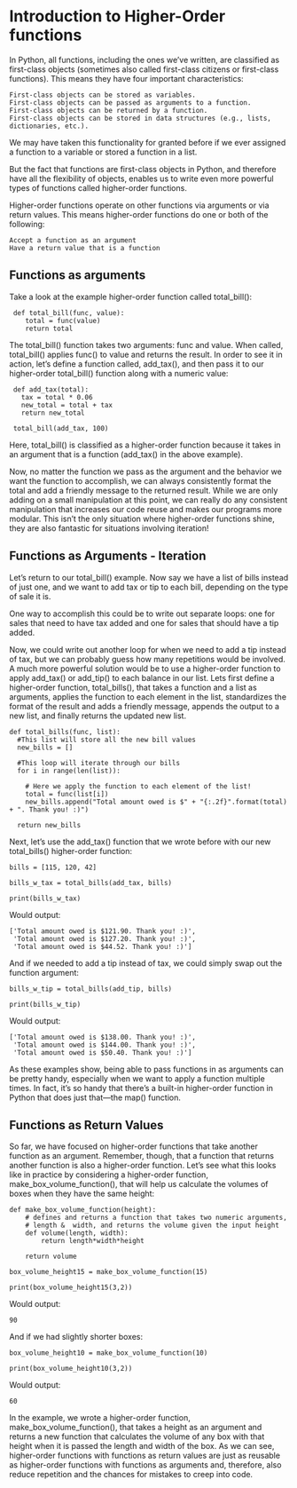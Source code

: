 # Introduction to Higher-Order functions
In Python, all functions, including the ones we’ve written, are classified as first-class objects (sometimes also called first-class citizens or first-class functions). This means they have four important characteristics:

    First-class objects can be stored as variables.
    First-class objects can be passed as arguments to a function.
    First-class objects can be returned by a function.
    First-class objects can be stored in data structures (e.g., lists, dictionaries, etc.).

We may have taken this functionality for granted before if we ever assigned a function to a variable or stored a function in a list.

But the fact that functions are first-class objects in Python, and therefore have all the flexibility of objects, enables us to write even more powerful types of functions called higher-order functions.

Higher-order functions operate on other functions via arguments or via return values. This means higher-order functions do one or both of the following:

    Accept a function as an argument
    Have a return value that is a function

## Functions as arguments
Take a look at the example higher-order function called total_bill():

     def total_bill(func, value):
        total = func(value)
        return total

The total_bill() function takes two arguments: func and value. When called, total_bill() applies func() to value and returns the result. In order to see it in action, let’s define a function called, add_tax(), and then pass it to our higher-order total_bill() function along with a numeric value:

     def add_tax(total):
       tax = total * 0.06
       new_total = total + tax
       return new_total
    
     total_bill(add_tax, 100)


Here, total_bill() is classified as a higher-order function because it takes in an argument that is a function (add_tax() in the above example). 

Now, no matter the function we pass as the argument and the behavior we want the function to accomplish, we can always consistently format the total and add a friendly message to the returned result. While we are only adding on a small manipulation at this point, we can really do any consistent manipulation that increases our code reuse and makes our programs more modular. This isn’t the only situation where higher-order functions shine, they are also fantastic for situations involving iteration!

## Functions as Arguments - Iteration
Let’s return to our total_bill() example. Now say we have a list of bills instead of just one, and we want to add tax or tip to each bill, depending on the type of sale it is.

One way to accomplish this could be to write out separate loops: one for sales that need to have tax added and one for sales that should have a tip added.

Now, we could write out another loop for when we need to add a tip instead of tax, but we can probably guess how many repetitions would be involved. A much more powerful solution would be to use a higher-order function to apply add_tax() or add_tip() to each balance in our list. Lets first define a higher-order function, total_bills(), that takes a function and a list as arguments, applies the function to each element in the list, standardizes the format of the result and adds a friendly message, appends the output to a new list, and finally returns the updated new list.

    def total_bills(func, list):
      #This list will store all the new bill values
      new_bills = []

      #This loop will iterate through our bills
      for i in range(len(list)):

        # Here we apply the function to each element of the list!
        total = func(list[i])
        new_bills.append("Total amount owed is $" + "{:.2f}".format(total) + ". Thank you! :)")

      return new_bills

Next, let’s use the add_tax() function that we wrote before with our new total_bills() higher-order function:

    bills = [115, 120, 42]
 
    bills_w_tax = total_bills(add_tax, bills)
 
    print(bills_w_tax)

Would output:

    ['Total amount owed is $121.90. Thank you! :)',
     'Total amount owed is $127.20. Thank you! :)',
     'Total amount owed is $44.52. Thank you! :)']

And if we needed to add a tip instead of tax, we could simply swap out the function argument:

    bills_w_tip = total_bills(add_tip, bills)
 
    print(bills_w_tip)

Would output:

    ['Total amount owed is $138.00. Thank you! :)',
     'Total amount owed is $144.00. Thank you! :)',
     'Total amount owed is $50.40. Thank you! :)']

As these examples show, being able to pass functions in as arguments can be pretty handy, especially when we want to apply a function multiple times. In fact, it’s so handy that there’s a built-in higher-order function in Python that does just that—the map() function. 

## Functions as Return Values

So far, we have focused on higher-order functions that take another function as an argument. Remember, though, that a function that returns another function is also a higher-order function. Let’s see what this looks like in practice by considering a higher-order function, make_box_volume_function(), that will help us calculate the volumes of boxes when they have the same height:

    def make_box_volume_function(height):
        # defines and returns a function that takes two numeric arguments,        
        # length &  width, and returns the volume given the input height
        def volume(length, width):
            return length*width*height
    
        return volume
 
    box_volume_height15 = make_box_volume_function(15)
 
    print(box_volume_height15(3,2))

Would output:

    90

And if we had slightly shorter boxes:

    box_volume_height10 = make_box_volume_function(10)
     
    print(box_volume_height10(3,2))

Would output:

    60

In the example, we wrote a higher-order function, make_box_volume_function(), that takes a height as an argument and returns a new function that calculates the volume of any box with that height when it is passed the length and width of the box. As we can see, higher-order functions with functions as return values are just as reusable as higher-order functions with functions as arguments and, therefore, also reduce repetition and the chances for mistakes to creep into code.
